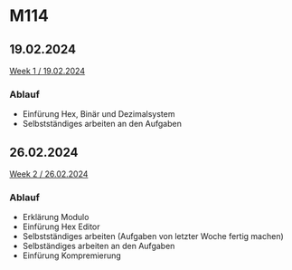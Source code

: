 # M114

## 19.02.2024
[Week 1 / 19.02.2024](/KW08/README.md)

### Ablauf
- Einfürung Hex, Binär und Dezimalsystem
- Selbstständiges arbeiten an den Aufgaben

## 26.02.2024
[Week 2 / 26.02.2024](/KW09/README.md)

### Ablauf
- Erklärung Modulo
- Einfürung Hex Editor
- Selbstständiges arbeiten (Aufgaben von letzter Woche fertig machen)
- Selbständiges arbeiten an den Aufgaben
- Einfürung Kompremierung